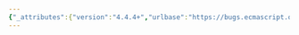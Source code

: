 ```yaml
---
{"_attributes":{"version":"4.4.4+","urlbase":"https://bugs.ecmascript.org/","maintainer":"dherman@mozilla.com"},"bug":{"bug_id":2077,"creation_ts":"2013-10-22 14:13:00 -0700","short_desc":"\"Arrow Function Definitions\" typos","delta_ts":"2013-10-29 09:45:36 -0700","product":"Draft for 6th Edition","component":"editorial issue","version":"Rev 19: September 27, 2013 Draft","rep_platform":"All","op_sys":"All","bug_status":"RESOLVED","resolution":"FIXED","priority":"Normal","bug_severity":"enhancement","everconfirmed":true,"reporter":{"uid":"ian","name":"Ian 'Hixie' Hickson"},"assigned_to":{"uid":"allen","name":"Allen Wirfs-Brock"},"long_desc":[{"commentid":5948,"comment_count":0,"who":{"uid":"ian","name":"Ian 'Hixie' Hickson"},"bug_when":"2013-10-22 14:13:32 -0700","thetext":"\"Arrow Function Definitions\":\n\n\"The semantics of the ArrowFunctionNoIn and ConciseBodyNoIn productions are the same as the ArrowFunction and ConciseBodyNoIn productions\"\n\nThe second \"ConciseBodyNoIn\" should presumably just be \"ConciseBody\".\n\n\n\"Static Semantics: Contains\":\n\n\"1. If symbol is neither super or this, then return false.\"\n\nThe \"or\" should be \"nor\"."},{"commentid":5997,"comment_count":1,"who":{"uid":"allen","name":"Allen Wirfs-Brock"},"bug_when":"2013-10-26 20:55:06 -0700","thetext":"fixed in rev20 editor's draft"},{"commentid":6085,"comment_count":2,"who":{"uid":"allen","name":"Allen Wirfs-Brock"},"bug_when":"2013-10-29 09:45:36 -0700","thetext":"fixed in rev20 draft, Oct. 28, 2013"}]}}
---
```

